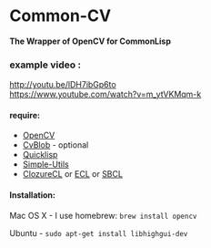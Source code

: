 # Common-CV
**The Wrapper of OpenCV for CommonLisp**

### example video :
<http://youtu.be/lDH7ibGp6to>  
<https://www.youtube.com/watch?v=m_ytVKMqm-k>

#### require:
  - [OpenCV](http://opencv.org/)
  - [CvBlob](https://code.google.com/p/cvblob/) - optional
  - [Quicklisp](http://www.quicklisp.org)
  - [Simple-Utils](https://github.com/byulparan/simple-utils)
  - [ClozureCL](http://www.clozure.com/clozurecl.html) or [ECL](http://ecls.sourceforge.net) or
  [SBCL](http://www.sbcl.org)
  

#### Installation:
Mac OS X - I use homebrew: `brew install opencv`

Ubuntu - `sudo apt-get install libhighgui-dev`
